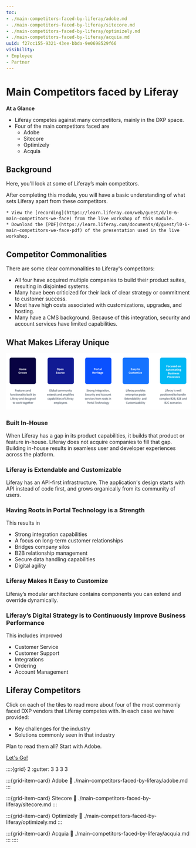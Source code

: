 ```yaml
---
toc:
- ./main-competitors-faced-by-liferay/adobe.md
- ./main-competitors-faced-by-liferay/sitecore.md
- ./main-competitors-faced-by-liferay/optimizely.md
- ./main-competitors-faced-by-liferay/acquia.md
uuid: f27cc155-9321-43ee-bbda-9e0698529f66
visibility: 
- Employee
- Partner
---
```


# Main Competitors faced by Liferay

**At a Glance**

* Liferay competes against many competitors, mainly in the DXP space.
* Four of the main competitors faced are
  * Adobe
  * Sitecore
  * Optimizely
  * Acquia

## Background

Here, you'll look at some of Liferay’s main competitors.

After completing this module, you will have a basic understanding of what sets Liferay apart from these competitors.

```{note}
* View the [recording](https://learn.liferay.com/web/guest/d/l0-6-main-competitors-we-face) from the live workshop of this module.
* Download the [PDF](https://learn.liferay.com/documents/d/guest/l0-6-main-competitors-we-face-pdf) of the presentation used in the live workshop.
```

## Competitor Commonalities

There are some clear commonalities to Liferay's competitors:

* All four have acquired multiple companies to build their product suites, resulting in disjointed systems.
* Many have been criticized for their lack of clear strategy or commitment to customer success.
* Most have high costs associated with customizations, upgrades, and hosting.
* Many have a CMS background. Because of this integration, security and account services have limited capabilities.

## What Makes Liferay Unique

![Liferay strengths against its competitors include its open source and portal heritage.](./main-competitors-faced-by-liferay/images/01.png)

### Built In-House

When Liferay has a gap in its product capabilities, it builds that product or feature in-house. Liferay does not acquire companies to fill that gap. Building in-house results in seamless user and developer experiences across the platform.

### Liferay is Extendable and Customizable

Liferay has an API-first infrastructure. The application's design starts with API instead of code first, and grows organically from its community of users.

### Having Roots in Portal Technology is a Strength

This results in

* Strong integration capabilities
* A focus on long-term customer relationships
* Bridges company silos
* B2B relationship management
* Secure data handling capabilities
* Digital agility

### Liferay Makes It Easy to Customize

Liferay’s modular architecture contains components you can extend and override dynamically.

### Liferay’s Digital Strategy is to Continuously Improve Business Performance

This includes improved

* Customer Service
* Customer Support
* Integrations
* Ordering
* Account Management

## Liferay Competitors

Click on each of the tiles to read more about four of the most commonly faced DXP vendors that Liferay competes with. In each case we have provided:

* Key challenges for the industry
* Solutions commonly seen in that industry

Plan to read them all? Start with Adobe. 

[Let's Go!](./main-competitors-faced-by-liferay/adobe.md)

::::{grid} 2
:gutter: 3 3 3 3

:::{grid-item-card} Adobe
:link: ./main-competitors-faced-by-liferay/adobe.md
:::

:::{grid-item-card} Sitecore
:link: ./main-competitors-faced-by-liferay/sitecore.md
:::

:::{grid-item-card} Optimizely
:link: ./main-competitors-faced-by-liferay/optimizely.md
:::

:::{grid-item-card} Acquia
:link: ./main-competitors-faced-by-liferay/acquia.md
:::
::::

